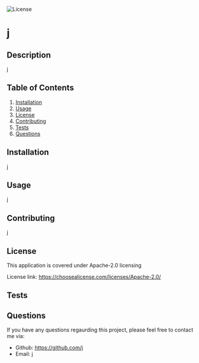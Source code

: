 

![License](https://img.shields.io/static/v1?label=license&message=Apache-2.0&color=blue)

# j
## Description
j
## Table of Contents
1. [Installation](#installation)
2. [Usage](#usage)
3. [License](#license)
4. [Contributing](#contributing)
5. [Tests](#tests)
6. [Questions](#questions)

## Installation
j

## Usage
j

## Contributing
j


## License
This application is covered under Apache-2.0 licensing


License link:
https://choosealicense.com/licenses/Apache-2.0/


## Tests


## Questions

If you have any questions regaurding this project, please feel free to contact me via:

* Github: https://github.com/j
* Email: j
  